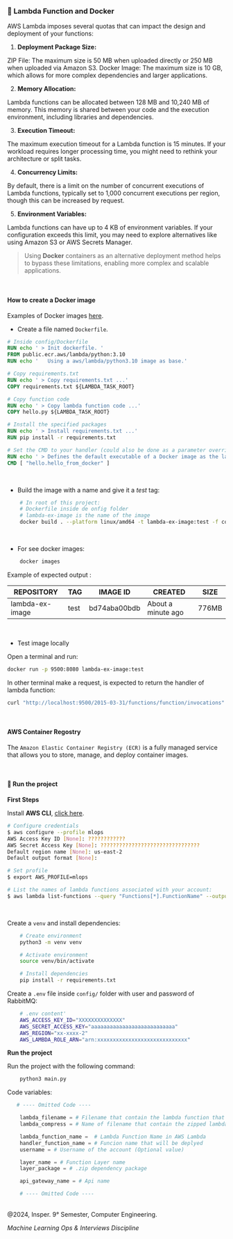 ### 🐋️ Lambda Function and Docker

AWS Lambda imposes several quotas that can impact the design and deployment of your functions:

1. **Deployment Package Size:**

ZIP File: The maximum size is 50 MB when uploaded directly or 250 MB when uploaded via Amazon S3.
Docker Image: The maximum size is 10 GB, which allows for more complex dependencies and larger applications.

2. **Memory Allocation:**

Lambda functions can be allocated between 128 MB and 10,240 MB of memory. This memory is shared between your code and the execution environment, including libraries and dependencies.

3. **Execution Timeout:**

The maximum execution timeout for a Lambda function is 15 minutes. If your workload requires longer processing time, you might need to rethink your architecture or split tasks.

4. **Concurrency Limits:**

By default, there is a limit on the number of concurrent executions of Lambda functions, typically set to 1,000 concurrent executions per region, though this can be increased by request.

5. **Environment Variables:**

Lambda functions can have up to 4 KB of environment variables. If your configuration exceeds this limit, you may need to explore alternatives like using Amazon S3 or AWS Secrets Manager.

> Using **Docker** containers as an alternative deployment method helps to bypass these limitations, enabling more complex and scalable applications.
<br>

#### How to create a Docker image

Examples of Docker images [here](https://gallery.ecr.aws/lambda/python).
<br>

* Create a file named `Dockerfile`.

```dockerfile
# Inside config/Dockerfile
RUN echo ' > Init dockerfile. '
FROM public.ecr.aws/lambda/python:3.10
RUN echo '   Using a aws/lambda/python3.10 image as base.'

# Copy requirements.txt
RUN echo ' > Copy requirements.txt ...'
COPY requirements.txt ${LAMBDA_TASK_ROOT}

# Copy function code
RUN echo ' > Copy lambda function code ...'
COPY hello.py ${LAMBDA_TASK_ROOT}

# Install the specified packages
RUN echo ' > Install requirements.txt ...'
RUN pip install -r requirements.txt

# Set the CMD to your handler (could also be done as a parameter override outside of the Dockerfile)
RUN echo ' > Defines the default executable of a Docker image as the lambda function ...'
CMD [ "hello.hello_from_docker" ]
```
<br>

* Build the image with a name and give it a _test_ tag:

```bash
    # In root of this project:
    # Dockerfile inside de onfig folder
    # lambda-ex-image is the name of the image
    docker build . --platform linux/amd64 -t lambda-ex-image:test -f config/Dockerfile 
```
<br>

* For see docker images:
```bash
    docker images
```

Example of expected output : 

|REPOSITORY  |    TAG     |   IMAGE ID    |   CREATED   |      SIZE    |
|------------|------------|---------------|-------------|--------------|
|lambda-ex-image |      test |          bd74aba00bdb |  About a minute ago  | 776MB |
<br>

* Test image locally

Open a terminal and run:

```bash
docker run -p 9500:8080 lambda-ex-image:test
```

In other terminal make a request, is expected to return the handler of lambda function:

```bash
curl "http://localhost:9500/2015-03-31/functions/function/invocations" -d '{}'
```

<br>

#### AWS Container Regostry

The `Amazon Elastic Container Registry (ECR)` is a fully managed service that allows you to store, manage, and deploy container images.

<br>

#### 📌 Run the project

**First Steps** 

Install **AWS CLI**, [click here](https://docs.aws.amazon.com/cli/latest/userguide/getting-started-install.html).

```bash
# Configure credentials
$ aws configure --profile mlops
AWS Access Key ID [None]: ????????????
AWS Secret Access Key [None]: ????????????????????????????????
Default region name [None]: us-east-2
Default output format [None]:

# Set profile
$ export AWS_PROFILE=mlops

# List the names of lambda functions associated with your account:
$ aws lambda list-functions --query "Functions[*].FunctionName" --output text
```
<br>

Create a `venv` and install dependencies:

```bash
    # Create environment
    python3 -m venv venv  

    # Activate environment
    source venv/bin/activate

    # Install dependencies
    pip install -r requirements.txt
``` 

Create a `.env` file inside `config/` folder with user and password of RabbitMQ:

```bash
    # .env content'
    AWS_ACCESS_KEY_ID="XXXXXXXXXXXXXX"
    AWS_SECRET_ACCESS_KEY="aaaaaaaaaaaaaaaaaaaaaaaaaaa"
    AWS_REGION="xx-xxxx-2"
    AWS_LAMBDA_ROLE_ARN="arn:xxxxxxxxxxxxxxxxxxxxxxxxxxxxx"
``` 

**Run the project** 

Run the project with the following command:

```bash
    python3 main.py
```

Code variables:

```python 
   # ---- Omitted Code ----

    lambda_filename = # Filename that contain the lambda function that will be deployed
    lambda_compress = # Name of filename that contain the zipped lambda function

    lambda_function_name =  # Lambda Function Name in AWS Lambda
    handler_function_name = # Funcion name that will be deplyed
    username = # Username of the account (Optional value)

    layer_name = # Function Layer name  
    layer_package = # .zip dependency package

    api_gateway_name = # Api name

    # ---- Omitted Code ----
``` 

<br>
@2024, Insper. 9° Semester,  Computer Engineering.
<br>

_Machine Learning Ops & Interviews Discipline_